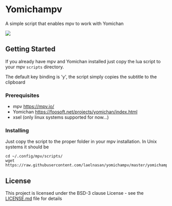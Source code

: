 # Yomichampv
A simple script that enables mpv to work with Yomichan

![](https://media1.giphy.com/media/MCS5hVmcZ4JqLM28a6/giphy.gif)

## Getting Started

If you already have mpv and Yomichan installed just copy the lua script
to your mpv ``scripts`` directory.

The default key binding is 'y', the script simply copies the subtitle to
the clipboard

### Prerequisites

- mpv https://mpv.io/
- Yomichan https://foosoft.net/projects/yomichan/index.html
- xsel (only linux systems supported for now...)

### Installing

Just copy the script to the proper folder in your mpv installation. In
Unix systems it should be
```
cd ~/.config/mpv/scripts/
wget https://raw.githubusercontent.com/laelnasan/yomichampv/master/yomichampv.lua
```

## License

This project is licensed under the BSD-3 clause License - see the [LICENSE.md](LICENSE.md) file for details
